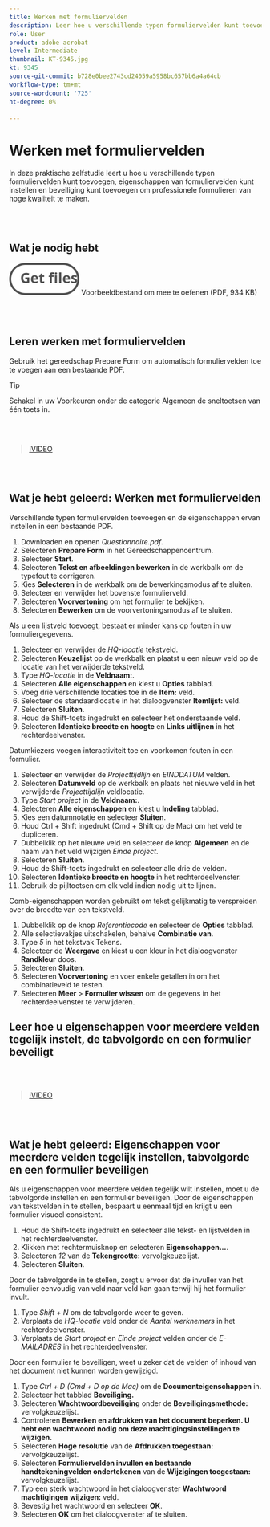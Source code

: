 ```yaml
---
title: Werken met formuliervelden
description: Leer hoe u verschillende typen formuliervelden kunt toevoegen, eigenschappen van formuliervelden kunt instellen en beveiliging kunt toevoegen om professionele formulieren van hoge kwaliteit te maken
role: User
product: adobe acrobat
level: Intermediate
thumbnail: KT-9345.jpg
kt: 9345
source-git-commit: b728e0bee2743cd24059a5958bc657bb6a4a64cb
workflow-type: tm+mt
source-wordcount: '725'
ht-degree: 0%

---
```


# Werken met formuliervelden

In deze praktische zelfstudie leert u hoe u verschillende typen formuliervelden kunt toevoegen, eigenschappen van formuliervelden kunt instellen en beveiliging kunt toevoegen om professionele formulieren van hoge kwaliteit te maken.

<br> 

## Wat je nodig hebt

[![Bestand ophalen](../assets/Getfiles.svg)](../assets/Questionnaire.pdf)
Voorbeeldbestand om mee te oefenen (PDF, 934 KB)

<br> 

## Leren werken met formuliervelden

Gebruik het gereedschap Prepare Form om automatisch formuliervelden toe te voegen aan een bestaande PDF.

>[!TIP]
>
>Schakel in uw Voorkeuren onder de categorie Algemeen de sneltoetsen van één toets in.

<br> 

>[!VIDEO](https://video.tv.adobe.com/v/340084?hidetitle=true)

<br> 

## Wat je hebt geleerd: Werken met formuliervelden

Verschillende typen formuliervelden toevoegen en de eigenschappen ervan instellen in een bestaande PDF.

1. Downloaden en openen *Questionnaire.pdf*.
1. Selecteren **Prepare Form** in het Gereedschappencentrum.
1. Selecteer **Start**.
1. Selecteren **Tekst en afbeeldingen bewerken** in de werkbalk om de typefout te corrigeren.
1. Kies **Selecteren** in de werkbalk om de bewerkingsmodus af te sluiten.
1. Selecteer en verwijder het bovenste formulierveld.
1. Selecteren **Voorvertoning** om het formulier te bekijken.
1. Selecteren **Bewerken** om de voorvertoningsmodus af te sluiten.

Als u een lijstveld toevoegt, bestaat er minder kans op fouten in uw formuliergegevens.

1. Selecteer en verwijder de *HQ-locatie* tekstveld.
1. Selecteren **Keuzelijst** op de werkbalk en plaatst u een nieuw veld op de locatie van het verwijderde tekstveld.
1. Type *HQ-locatie* in de **Veldnaam:**.
1. Selecteren **Alle eigenschappen** en kiest u **Opties** tabblad.
1. Voeg drie verschillende locaties toe in de **Item:** veld.
1. Selecteer de standaardlocatie in het dialoogvenster **Itemlijst:** veld.
1. Selecteren **Sluiten**.
1. Houd de Shift-toets ingedrukt en selecteer het onderstaande veld.
1. Selecteren **Identieke breedte en hoogte** en **Links uitlijnen** in het rechterdeelvenster.

Datumkiezers voegen interactiviteit toe en voorkomen fouten in een formulier.

1. Selecteer en verwijder de *Projecttijdlijn* en *EINDDATUM* velden.
1. Selecteren **Datumveld** op de werkbalk en plaats het nieuwe veld in het verwijderde *Projecttijdlijn* veldlocatie.
1. Type *Start project* in de **Veldnaam:**.
1. Selecteren **Alle eigenschappen** en kiest u **Indeling** tabblad.
1. Kies een datumnotatie en selecteer **Sluiten**.
1. Houd Ctrl + Shift ingedrukt (Cmd + Shift op de Mac) om het veld te dupliceren.
1. Dubbelklik op het nieuwe veld en selecteer de knop **Algemeen** en de naam van het veld wijzigen *Einde project*.
1. Selecteren **Sluiten**.
1. Houd de Shift-toets ingedrukt en selecteer alle drie de velden.
1. Selecteren **Identieke breedte en hoogte** in het rechterdeelvenster.
1. Gebruik de pijltoetsen om elk veld indien nodig uit te lijnen.

Comb-eigenschappen worden gebruikt om tekst gelijkmatig te verspreiden over de breedte van een tekstveld.

1. Dubbelklik op de knop *Referentiecode* en selecteer de **Opties** tabblad.
1. Alle selectievakjes uitschakelen, behalve **Combinatie van**.
1. Type *5* in het tekstvak Tekens.
1. Selecteer de **Weergave** en kiest u een kleur in het dialoogvenster **Randkleur** doos.
1. Selecteren **Sluiten**.
1. Selecteren **Voorvertoning** en voer enkele getallen in om het combinatieveld te testen.
1. Selecteren **Meer** > **Formulier wissen** om de gegevens in het rechterdeelvenster te verwijderen.

## Leer hoe u eigenschappen voor meerdere velden tegelijk instelt, de tabvolgorde en een formulier beveiligt

<br> 

>[!VIDEO](https://video.tv.adobe.com/v/340096?hidetitle=true)

<br> 

## Wat je hebt geleerd: Eigenschappen voor meerdere velden tegelijk instellen, tabvolgorde en een formulier beveiligen

Als u eigenschappen voor meerdere velden tegelijk wilt instellen, moet u de tabvolgorde instellen en een formulier beveiligen. Door de eigenschappen van tekstvelden in te stellen, bespaart u eenmaal tijd en krijgt u een formulier visueel consistent.

1. Houd de Shift-toets ingedrukt en selecteer alle tekst- en lijstvelden in het rechterdeelvenster.
1. Klikken met rechtermuisknop en selecteren **Eigenschappen...**.
1. Selecteren *12* van de **Tekengrootte:** vervolgkeuzelijst.
1. Selecteren **Sluiten**.

Door de tabvolgorde in te stellen, zorgt u ervoor dat de invuller van het formulier eenvoudig van veld naar veld kan gaan terwijl hij het formulier invult.

1. Type *Shift + N* om de tabvolgorde weer te geven.
1. Verplaats de *HQ-locatie* veld onder de *Aantal werknemers* in het rechterdeelvenster.
1. Verplaats de *Start project* en *Einde project* velden onder de *E-MAILADRES* in het rechterdeelvenster.

Door een formulier te beveiligen, weet u zeker dat de velden of inhoud van het document niet kunnen worden gewijzigd.

1. Type *Ctrl + D (Cmd + D op de Mac)* om de **Documenteigenschappen** in.
1. Selecteer het tabblad **Beveiliging.**
1. Selecteren **Wachtwoordbeveiliging** onder de **Beveiligingsmethode:** vervolgkeuzelijst.
1. Controleren **Bewerken en afdrukken van het document beperken. U hebt een wachtwoord nodig om deze machtigingsinstellingen te wijzigen.**
1. Selecteren **Hoge resolutie** van de **Afdrukken toegestaan:** vervolgkeuzelijst.
1. Selecteren **Formuliervelden invullen en bestaande handtekeningvelden ondertekenen** van de **Wijzigingen toegestaan:** vervolgkeuzelijst.
1. Typ een sterk wachtwoord in het dialoogvenster **Wachtwoord machtigingen wijzigen:** veld.
1. Bevestig het wachtwoord en selecteer **OK**.
1. Selecteren **OK** om het dialoogvenster af te sluiten.